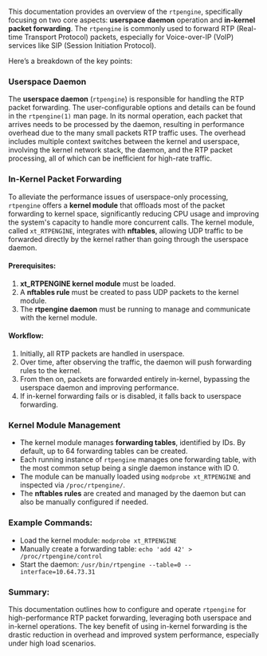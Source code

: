 This documentation provides an overview of the `rtpengine`, specifically focusing on two core aspects: **userspace daemon** operation and **in-kernel packet forwarding**. The `rtpengine` is commonly used to forward RTP (Real-time Transport Protocol) packets, especially for Voice-over-IP (VoIP) services like SIP (Session Initiation Protocol).

Here’s a breakdown of the key points:

### Userspace Daemon
The **userspace daemon** (`rtpengine`) is responsible for handling the RTP packet forwarding. The user-configurable options and details can be found in the `rtpengine(1)` man page. In its normal operation, each packet that arrives needs to be processed by the daemon, resulting in performance overhead due to the many small packets RTP traffic uses. The overhead includes multiple context switches between the kernel and userspace, involving the kernel network stack, the daemon, and the RTP packet processing, all of which can be inefficient for high-rate traffic.

### In-Kernel Packet Forwarding
To alleviate the performance issues of userspace-only processing, `rtpengine` offers a **kernel module** that offloads most of the packet forwarding to kernel space, significantly reducing CPU usage and improving the system's capacity to handle more concurrent calls. The kernel module, called `xt_RTPENGINE`, integrates with **nftables**, allowing UDP traffic to be forwarded directly by the kernel rather than going through the userspace daemon.

#### Prerequisites:
1. **xt_RTPENGINE kernel module** must be loaded.
2. A **nftables rule** must be created to pass UDP packets to the kernel module.
3. The **rtpengine daemon** must be running to manage and communicate with the kernel module.

#### Workflow:
1. Initially, all RTP packets are handled in userspace.
2. Over time, after observing the traffic, the daemon will push forwarding rules to the kernel.
3. From then on, packets are forwarded entirely in-kernel, bypassing the userspace daemon and improving performance.
4. If in-kernel forwarding fails or is disabled, it falls back to userspace forwarding.

### Kernel Module Management
- The kernel module manages **forwarding tables**, identified by IDs. By default, up to 64 forwarding tables can be created.
- Each running instance of `rtpengine` manages one forwarding table, with the most common setup being a single daemon instance with ID 0.
- The module can be manually loaded using `modprobe xt_RTPENGINE` and inspected via `/proc/rtpengine/`.
- The **nftables rules** are created and managed by the daemon but can also be manually configured if needed.

### Example Commands:
- Load the kernel module: `modprobe xt_RTPENGINE`
- Manually create a forwarding table: `echo 'add 42' > /proc/rtpengine/control`
- Start the daemon: `/usr/bin/rtpengine --table=0 --interface=10.64.73.31`

### Summary:
This documentation outlines how to configure and operate `rtpengine` for high-performance RTP packet forwarding, leveraging both userspace and in-kernel operations. The key benefit of using in-kernel forwarding is the drastic reduction in overhead and improved system performance, especially under high load scenarios.